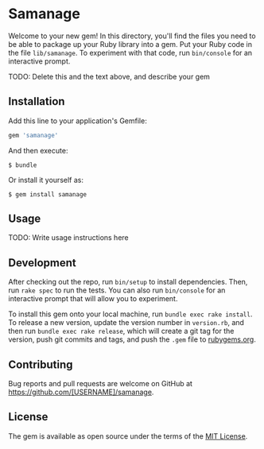 # Samanage

Welcome to your new gem! In this directory, you'll find the files you need to be able to package up your Ruby library into a gem. Put your Ruby code in the file `lib/samanage`. To experiment with that code, run `bin/console` for an interactive prompt.

TODO: Delete this and the text above, and describe your gem

## Installation

Add this line to your application's Gemfile:

```ruby
gem 'samanage'
```

And then execute:

    $ bundle

Or install it yourself as:

    $ gem install samanage

## Usage

TODO: Write usage instructions here

## Development

After checking out the repo, run `bin/setup` to install dependencies. Then, run `rake spec` to run the tests. You can also run `bin/console` for an interactive prompt that will allow you to experiment.

To install this gem onto your local machine, run `bundle exec rake install`. To release a new version, update the version number in `version.rb`, and then run `bundle exec rake release`, which will create a git tag for the version, push git commits and tags, and push the `.gem` file to [rubygems.org](https://rubygems.org).

## Contributing

Bug reports and pull requests are welcome on GitHub at https://github.com/[USERNAME]/samanage.

## License

The gem is available as open source under the terms of the [MIT License](https://opensource.org/licenses/MIT).

